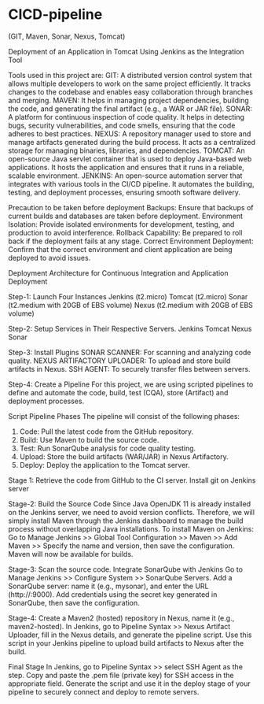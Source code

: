 # CICD-pipeline
(GIT, Maven, Sonar, Nexus, Tomcat)

Deployment of an Application in Tomcat Using Jenkins as the Integration Tool

Tools used in this project are:
GIT: A distributed version control system that allows multiple developers to work on the same project efficiently. It tracks changes to the codebase and enables easy collaboration through branches and merging.
MAVEN: It helps in managing project dependencies, building the code, and generating the final artifact (e.g., a WAR or JAR file).
SONAR: A platform for continuous inspection of code quality. It helps in detecting bugs, security vulnerabilities, and code smells, ensuring that the code adheres to best practices.
NEXUS: A repository manager used to store and manage artifacts generated during the build process. It acts as a centralized storage for managing binaries, libraries, and dependencies.
TOMCAT: An open-source Java servlet container that is used to deploy Java-based web applications. It hosts the application and ensures that it runs in a reliable, scalable environment.
JENKINS: An open-source automation server that integrates with various tools in the CI/CD pipeline. It automates the building, testing, and deployment processes, ensuring smooth software delivery.

Precaution to be taken before deployment
Backups: Ensure that backups of current builds and databases are taken before deployment.
Environment Isolation: Provide isolated environments for development, testing, and production to avoid interference.
Rollback Capability: Be prepared to roll back if the deployment fails at any stage.
Correct Environment Deployment: Confirm that the correct environment and client application are being deployed to avoid issues.


Deployment Architecture for Continuous Integration and Application Deployment
 
Step-1: Launch Four Instances
Jenkins (t2.micro)
Tomcat (t2.micro)
Sonar (t2.medium with 20GB of EBS volume)
Nexus (t2.medium with 20GB of EBS volume)
 
Step-2: Setup Services in Their Respective Servers.
Jenkins
Tomcat
Nexus
Sonar
 
Step-3: Install Plugins
SONAR SCANNER: For scanning and analyzing code quality.
NEXUS ARTIFACTORY UPLOADER: To upload and store build artifacts in Nexus.
SSH AGENT: To securely transfer files between servers.

Step-4: Create a Pipeline
For this project, we are using scripted pipelines to define and automate the code, build, test (CQA), store (Artifact) and deployment processes.
 

Script Pipeline Phases
The pipeline will consist of the following phases:
1.	Code: Pull the latest code from the GitHub repository.
2.	Build: Use Maven to build the source code.
3.	Test: Run SonarQube analysis for code quality testing.
4.	Upload: Store the build artifacts (WAR/JAR) in Nexus Artifactory.
5.	Deploy: Deploy the application to the Tomcat server.

Stage 1: Retrieve the code from GitHub to the CI server.
Install git on Jenkins server

Stage-2: Build the Source Code
Since Java OpenJDK 11 is already installed on the Jenkins server, we need to avoid version conflicts. Therefore, we will simply install Maven through the Jenkins dashboard to manage the build process without overlapping Java installations.
To install Maven on Jenkins:
Go to Manage Jenkins >> Global Tool Configuration >> Maven >> Add Maven >> Specify the name and version, then save the configuration. Maven will now be available for builds.

Stage-3: Scan the source code.
Integrate SonarQube with Jenkins
Go to Manage Jenkins >> Configure System >> SonarQube Servers.
Add a SonarQube server: name it (e.g., mysonar), and enter the URL (http://<public-IP>:9000).
Add credentials using the secret key generated in SonarQube, then save the configuration.

Stage-4: Create a Maven2 (hosted) repository in Nexus, name it (e.g., maven2-hosted).
In Jenkins, go to Pipeline Syntax >> Nexus Artifact Uploader, fill in the Nexus details, and generate the pipeline script.
Use this script in your Jenkins pipeline to upload build artifacts to Nexus after the build.
 
Final Stage
In Jenkins, go to Pipeline Syntax >> select SSH Agent as the step.
Copy and paste the .pem file (private key) for SSH access in the appropriate field.
Generate the script and use it in the deploy stage of your pipeline to securely connect and deploy to remote servers.
 
 

 

 
 

